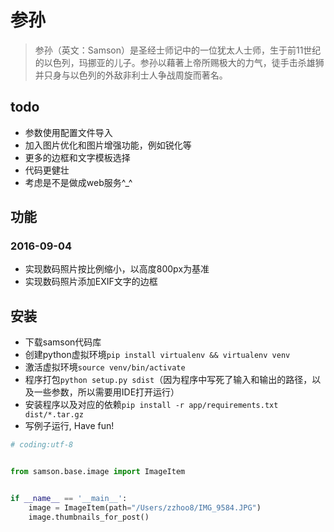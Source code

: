 # 参孙

> 参孙（英文：Samson）是圣经士师记中的一位犹太人士师，生于前11世纪的以色列，玛挪亚的儿子。参孙以藉著上帝所赐极大的力气，徒手击杀雄狮并只身与以色列的外敌非利士人争战周旋而著名。

## todo

* 参数使用配置文件导入
* 加入图片优化和图片增强功能，例如锐化等
* 更多的边框和文字模板选择
* 代码更健壮
* 考虑是不是做成web服务^_^

## 功能

### 2016-09-04

* 实现数码照片按比例缩小，以高度800px为基准
* 实现数码照片添加EXIF文字的边框

## 安装

* 下载samson代码库
* 创建python虚拟环境`pip install virtualenv && virtualenv venv`
* 激活虚拟环境`source venv/bin/activate`
* 程序打包`python setup.py sdist`（因为程序中写死了输入和输出的路径，以及一些参数，所以需要用IDE打开运行）
* 安装程序以及对应的依赖`pip install -r app/requirements.txt dist/*.tar.gz`
* 写例子运行, Have fun!

```python
# coding:utf-8


from samson.base.image import ImageItem


if __name__ == '__main__':
    image = ImageItem(path="/Users/zzhoo8/IMG_9584.JPG")
    image.thumbnails_for_post()
```

